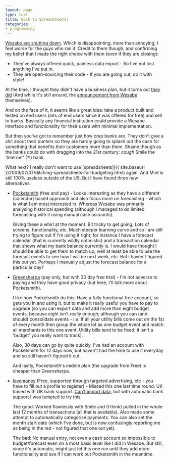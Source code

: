 ```yaml
---
layout: page
type: text
title: Back to Spreadsheets?
categories: 
- programming
---
```

[Wesabe are shutting down](http://www.wesabe.com). Which is disappointing, more than annoying; I feel worse for the guys who ran it. Credit to them though, and confirming my belief that I made the right choice with them (even if they are closing):

* They've always offered quick, painless data export - So I've not lost anything I've put in.
* They are open-sourcing their code - If you are going out, do it with style! 

At the time, I thought they didn't have a business plan, but it turns out [they did](http://bankingkismet.wordpress.com/2009/11/25/wesabe-launches-springboard/) (And while it's still around, the [announcement from Wesabe](http://blog.wesabe.com/2009/11/23/introducing-getspringboard-com/) themselves). 

And on the face of it, it seems like a great idea: take a product built and tested on end users (lots of end users since it was offered for free) and sell to banks. Basically any financial institution could provide a Wesabe interface and functionality for their users with minimal implementation.

But then you've got to remember just how crap banks are. They don't give a shit about their punters so they are hardly going to splash out the cash for something that benefits their customers more than them. Shame though as the banks could do with dragging into the 21st century: *cough* Smile the 'Internet' (?!) bank. 

What next? I really don't want to use [spreadsheets]({{ site.baseurl }}2009/07/07/ditching-spreadsheets-for-budgeting.html) again. And Mint is still 100% useless outside of the US. But I have found three new alternatives:

* [Pocketsmith](http://www.pocketsmith.com/) (free and pay) - Looks interesting as they have a different (calendar) based approach and also focus more on forecasting - which is what I am most interested in. Whereas Wesabe was primarily analysing historical spending (although I managed to do limited forecasting with it using manual cash accounts). 

    Giving these a whirl at the moment. Bit tricky to get going; Lots of screens, functionality, etc. Much steeper learning curve and so I am still trying to figure out if I'm using it right; for instance I have a forecast calendar (that is currently wildly optimistic) and a transaction calendar that shows what my bank balance currently is. I would have thought I should be able to get them to match up, well at least be able to use the forecast events to see how I will be next week, etc. But I haven't figured this out yet. Perhaps I manually adjust the forecast balance for a particular day?

* [Greensherpa](http://www.greensherpa.com/) (pay only, but with 30 day free trial) - I'm not adverse to paying and they have good privacy (but here, I'll talk more about Pocketsmith).

    I like how Pocketsmith do this: Have a fully functional free account, so gets you in and using it, but to make it really useful you have to pay to upgrade (so you can export data and add more than eight budget events, because eight isn't really enough; although you can (and should) consolidate events - I.e. If all your utility bills come out on the 1st of every month then group the whole lot as one budget event and match all merchants to this one event. Utility bills tend to be fixed; it isn't a 'budget' you really want to track).

    Also, 30 days can go by quite quickly. I've had an account with Pocketsmith for 12 days now, but haven't had the time to use it everyday and so still haven't figured it out. 

    And lastly, Pocketsmith's middle plan (the upgrade from Free) is cheaper than Greensherpa.

* [lovemoney](https://www.lovemoney.com/onlinebanking/) (Free, supported through targeted advertising, etc - you have to fill out a profile to register) - Missed this one last time round. UK based with UK bank support. [Can't import data](http://www.lovemoney.com/feedback/onlinebanking/thread/128585/wesabe-exodus), but with automatic bank support I was tempted to try this. 

    The good: Worked flawlessly with Smile and (I think) pulled in the whole last 12 months of transactions (all that is available). Also made some attempt to automatically categorise payments. You can also set the month start date (which I've done, but is now confusingly reporting me as being in the red - not figured that one out yet).

    The bad: No manual entry, not even a cash account so impossible to budget/forecast even on a most basic level like I did in Wesabe. But still, since it's automatic, might just let this one run until they add more functionality and see if I can work out Pocketsmith in the meantime. 
